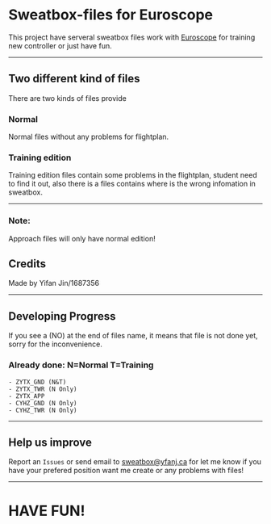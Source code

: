 # **Sweatbox-files for Euroscope**

This project have serveral sweatbox files work with [Euroscope](https://euroscope.hu) for training new controller or just have fun.

---

## **Two different kind of files**

There are two kinds of files provide

### Normal

Normal files without any problems for flightplan.

### Training edition

Training edition files contain some problems in the flightplan, student need to find it out, also there is a files contains where is the wrong infomation in sweatbox.

---

### Note:
Approach files will only have normal edition!

## **Credits**
Made by Yifan Jin/1687356

---

## **Developing Progress**
If you see a (NO) at the end of files name, it means that file is not done yet, sorry for the inconvenience.

### Already done: N=Normal T=Training
    - ZYTX_GND (N&T)
    - ZYTX_TWR (N Only)
    - ZYTX_APP
    - CYHZ_GND (N Only)
    - CYHZ_TWR (N Only)

---

## **Help us improve**
Report an ``Issues`` or send email to sweatbox@yfanj.ca for let me know if you have your prefered position want me create or any problems with files!

---

# **HAVE FUN!**
